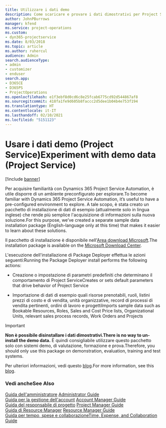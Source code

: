 ```yaml
---
title: Utilizzare i dati demo
description: Come scaricare e provare i dati dimostrativi per Project Service Automation.
author: JohnPBurrows
manager: kfend
ms.service: project-operations
ms.custom:
- dyn365-projectservice
ms.date: 8/03/2018
ms.topic: article
ms.author: ruhercul
audience: Admin
search.audienceType:
- admin
- customizer
- enduser
search.app:
- D365CE
- D365PS
- ProjectOperations
ms.openlocfilehash: e1f3ebf8d0cd6c8e25fcab6775cd92d544867af8
ms.sourcegitcommit: 418fa1fe9d605b8faccc2d5dee1b04b4e753f194
ms.translationtype: HT
ms.contentlocale: it-IT
ms.lasthandoff: 02/10/2021
ms.locfileid: "5151123"
---
```

# <a name="experiment-with-demo-data-project-service"></a><span data-ttu-id="de8d0-103">Usare i dati demo (Project Service)</span><span class="sxs-lookup"><span data-stu-id="de8d0-103">Experiment with demo data (Project Service)</span></span>

[!include [banner](../includes/psa-now-project-operations.md)]

<span data-ttu-id="de8d0-104">Per acquisire familiarità con Dynamics 365 Project Service Automation, è utile disporre di un ambiente preconfigurato per esplorare.</span><span class="sxs-lookup"><span data-stu-id="de8d0-104">To become familiar with Dynamics 365 Project Service Automation, it’s useful to have a pre-configured environment to explore.</span></span> <span data-ttu-id="de8d0-105">A tale scopo, è stata creato un pacchetto di installazione di dati di esempio (attualmente solo in lingua inglese) che rende più semplice l'acquisizione di informazioni sulla nuova soluzione.</span><span class="sxs-lookup"><span data-stu-id="de8d0-105">For this purpose, we’ve created a separate sample data installation package (English-language only at this time) that makes it easier to learn about these solutions.</span></span> 

<span data-ttu-id="de8d0-106">Il pacchetto di installazione è disponibile nell'[Area download Microsoft](https://go.microsoft.com/fwlink/?linkid=859966).</span><span class="sxs-lookup"><span data-stu-id="de8d0-106">The installation package is available on the [Microsoft Download Center](https://go.microsoft.com/fwlink/?linkid=859966).</span></span>  

<span data-ttu-id="de8d0-107">L'esecuzione dell'installazione di Package Deployer effettua le azioni seguenti:</span><span class="sxs-lookup"><span data-stu-id="de8d0-107">Running the Package Deployer install performs the following actions:</span></span> 
  
-   <span data-ttu-id="de8d0-108">Creazione o impostazione di parametri predefiniti che determinano il comportamento di Project Service</span><span class="sxs-lookup"><span data-stu-id="de8d0-108">Creates or sets default parameters that drive behavior of Project Service</span></span>  
  
-   <span data-ttu-id="de8d0-109">Importazione di dati di esempio quali risorse prenotabili, ruoli, listini prezzi di costo e di vendita, unità organizzative, record di processi di vendita pertinenti, ordini di lavoro e progetti</span><span class="sxs-lookup"><span data-stu-id="de8d0-109">Imports sample data such as Bookable Resources, Roles, Sales and Cost Price lists, Organizational Units, relevant sales process records, Work Orders and Projects</span></span>    
  
> [!IMPORTANT]
> <span data-ttu-id="de8d0-110">**Non è possibile disinstallare i dati dimostrativi.**</span><span class="sxs-lookup"><span data-stu-id="de8d0-110">**There is no way to un-install the demo data.**</span></span> <span data-ttu-id="de8d0-111">È quindi consigliabile utilizzare questo pacchetto solo con sistemi demo, di valutazione, formazione e prova.</span><span class="sxs-lookup"><span data-stu-id="de8d0-111">Therefore, you should only use this package on demonstration, evaluation, training and test systems.</span></span>

<span data-ttu-id="de8d0-112">Per ulteriori informazioni, vedi questo [blog](https://blogs.msdn.microsoft.com/crm/2017/10/24/microsoft-dynamics-365-for-field-service-and-project-service-automation-sample-data).</span><span class="sxs-lookup"><span data-stu-id="de8d0-112">For more information, see this [blog](https://blogs.msdn.microsoft.com/crm/2017/10/24/microsoft-dynamics-365-for-field-service-and-project-service-automation-sample-data).</span></span>





  
### <a name="see-also"></a><span data-ttu-id="de8d0-113">Vedi anche</span><span class="sxs-lookup"><span data-stu-id="de8d0-113">See Also</span></span>  
 <span data-ttu-id="de8d0-114">[Guida dell'amministratore](../psa/admin-guide.md) </span><span class="sxs-lookup"><span data-stu-id="de8d0-114">[Administrator Guide](../psa/admin-guide.md) </span></span>  
 <span data-ttu-id="de8d0-115">[Guida per la gestione dell'account](../psa/account-manager-guide.md) </span><span class="sxs-lookup"><span data-stu-id="de8d0-115">[Account Manager Guide](../psa/account-manager-guide.md) </span></span>  
 <span data-ttu-id="de8d0-116">[Guida del responsabile di progetto](../psa/project-manager-guide.md) </span><span class="sxs-lookup"><span data-stu-id="de8d0-116">[Project Manager Guide](../psa/project-manager-guide.md) </span></span>  
 <span data-ttu-id="de8d0-117">[Guida di Resource Manager](../psa/resource-manager-guide.md) </span><span class="sxs-lookup"><span data-stu-id="de8d0-117">[Resource Manager Guide](../psa/resource-manager-guide.md) </span></span>  
 [<span data-ttu-id="de8d0-118">Guida per tempo, spese e collaborazione</span><span class="sxs-lookup"><span data-stu-id="de8d0-118">Time, Expense, and Collaboration Guide</span></span>](../psa/time-expense-collaboration-guide.md)
